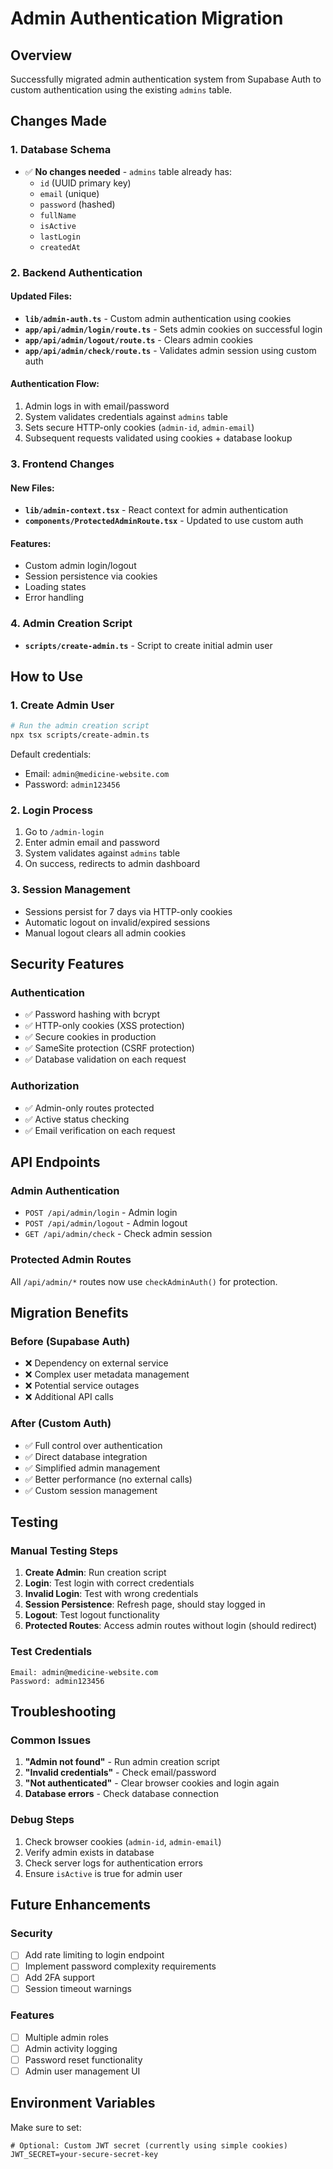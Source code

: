 # Admin Authentication Migration

## Overview
Successfully migrated admin authentication system from Supabase Auth to custom authentication using the existing `admins` table.

## Changes Made

### 1. Database Schema
- ✅ **No changes needed** - `admins` table already has:
  - `id` (UUID primary key)
  - `email` (unique)
  - `password` (hashed)
  - `fullName`
  - `isActive`
  - `lastLogin`
  - `createdAt`

### 2. Backend Authentication

#### Updated Files:
- **`lib/admin-auth.ts`** - Custom admin authentication using cookies
- **`app/api/admin/login/route.ts`** - Sets admin cookies on successful login
- **`app/api/admin/logout/route.ts`** - Clears admin cookies
- **`app/api/admin/check/route.ts`** - Validates admin session using custom auth

#### Authentication Flow:
1. Admin logs in with email/password
2. System validates credentials against `admins` table
3. Sets secure HTTP-only cookies (`admin-id`, `admin-email`)
4. Subsequent requests validated using cookies + database lookup

### 3. Frontend Changes

#### New Files:
- **`lib/admin-context.tsx`** - React context for admin authentication
- **`components/ProtectedAdminRoute.tsx`** - Updated to use custom auth

#### Features:
- Custom admin login/logout
- Session persistence via cookies
- Loading states
- Error handling

### 4. Admin Creation Script
- **`scripts/create-admin.ts`** - Script to create initial admin user

## How to Use

### 1. Create Admin User
```bash
# Run the admin creation script
npx tsx scripts/create-admin.ts
```

Default credentials:
- Email: `admin@medicine-website.com`
- Password: `admin123456`

### 2. Login Process
1. Go to `/admin-login`
2. Enter admin email and password
3. System validates against `admins` table
4. On success, redirects to admin dashboard

### 3. Session Management
- Sessions persist for 7 days via HTTP-only cookies
- Automatic logout on invalid/expired sessions
- Manual logout clears all admin cookies

## Security Features

### Authentication
- ✅ Password hashing with bcrypt
- ✅ HTTP-only cookies (XSS protection)
- ✅ Secure cookies in production
- ✅ SameSite protection (CSRF protection)
- ✅ Database validation on each request

### Authorization
- ✅ Admin-only routes protected
- ✅ Active status checking
- ✅ Email verification on each request

## API Endpoints

### Admin Authentication
- `POST /api/admin/login` - Admin login
- `POST /api/admin/logout` - Admin logout  
- `GET /api/admin/check` - Check admin session

### Protected Admin Routes
All `/api/admin/*` routes now use `checkAdminAuth()` for protection.

## Migration Benefits

### Before (Supabase Auth)
- ❌ Dependency on external service
- ❌ Complex user metadata management
- ❌ Potential service outages
- ❌ Additional API calls

### After (Custom Auth)
- ✅ Full control over authentication
- ✅ Direct database integration
- ✅ Simplified admin management
- ✅ Better performance (no external calls)
- ✅ Custom session management

## Testing

### Manual Testing Steps
1. **Create Admin**: Run creation script
2. **Login**: Test login with correct credentials
3. **Invalid Login**: Test with wrong credentials
4. **Session Persistence**: Refresh page, should stay logged in
5. **Logout**: Test logout functionality
6. **Protected Routes**: Access admin routes without login (should redirect)

### Test Credentials
```
Email: admin@medicine-website.com
Password: admin123456
```

## Troubleshooting

### Common Issues
1. **"Admin not found"** - Run admin creation script
2. **"Invalid credentials"** - Check email/password
3. **"Not authenticated"** - Clear browser cookies and login again
4. **Database errors** - Check database connection

### Debug Steps
1. Check browser cookies (`admin-id`, `admin-email`)
2. Verify admin exists in database
3. Check server logs for authentication errors
4. Ensure `isActive` is true for admin user

## Future Enhancements

### Security
- [ ] Add rate limiting to login endpoint
- [ ] Implement password complexity requirements
- [ ] Add 2FA support
- [ ] Session timeout warnings

### Features
- [ ] Multiple admin roles
- [ ] Admin activity logging
- [ ] Password reset functionality
- [ ] Admin user management UI

## Environment Variables
Make sure to set:
```env
# Optional: Custom JWT secret (currently using simple cookies)
JWT_SECRET=your-secure-secret-key
```
